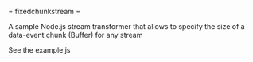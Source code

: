 = fixedchunkstream =

A sample Node.js stream transformer that allows to specify the size of a data-event chunk (Buffer) for any stream

See the example.js